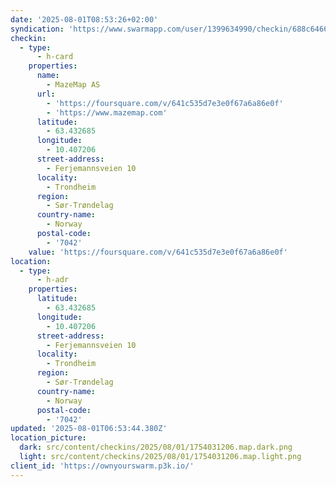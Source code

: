 ```yaml
---
date: '2025-08-01T08:53:26+02:00'
syndication: 'https://www.swarmapp.com/user/1399634990/checkin/688c6466174aa11212ff17a7'
checkin:
  - type:
      - h-card
    properties:
      name:
        - MazeMap AS
      url:
        - 'https://foursquare.com/v/641c535d7e3e0f67a6a86e0f'
        - 'https://www.mazemap.com'
      latitude:
        - 63.432685
      longitude:
        - 10.407206
      street-address:
        - Ferjemannsveien 10
      locality:
        - Trondheim
      region:
        - Sør-Trøndelag
      country-name:
        - Norway
      postal-code:
        - '7042'
    value: 'https://foursquare.com/v/641c535d7e3e0f67a6a86e0f'
location:
  - type:
      - h-adr
    properties:
      latitude:
        - 63.432685
      longitude:
        - 10.407206
      street-address:
        - Ferjemannsveien 10
      locality:
        - Trondheim
      region:
        - Sør-Trøndelag
      country-name:
        - Norway
      postal-code:
        - '7042'
updated: '2025-08-01T06:53:44.380Z'
location_picture:
  dark: src/content/checkins/2025/08/01/1754031206.map.dark.png
  light: src/content/checkins/2025/08/01/1754031206.map.light.png
client_id: 'https://ownyourswarm.p3k.io/'
---
```



